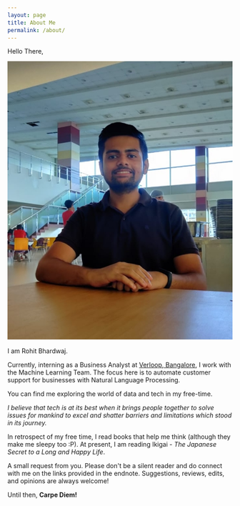 ```yaml
---
layout: page
title: About Me
permalink: /about/
---
```


Hello There,

![Rohit Bhardwaj](rohit.jpg)


I am Rohit Bhardwaj. 

Currently, interning as a Business Analyst at [Verloop, Bangalore](https://verloop.io/), I work with the Machine Learning Team.
The focus here is to automate customer support for businesses with Natural Language Processing. 


You can find me exploring the world of data and tech in my free-time.
 
*I believe that tech is at its best when it brings people together to solve issues for mankind to excel and shatter barriers and limitations which stood in its journey.*


In retrospect of my free time, I read books that help me think (although they make me sleepy too :P). At present, I am reading Ikigai - *The Japanese Secret to a Long and Happy Life*. 


A small request from you. 
Please don't be a silent reader and do connect with me on the links provided in the endnote. Suggestions, reviews, edits, and opinions are always welcome!

Until then,
**Carpe Diem!**
